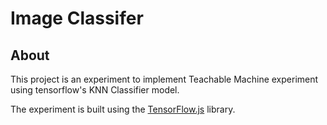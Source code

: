 # Image Classifer
## About
This project is an experiment to implement Teachable Machine experiment using tensorflow's KNN Classifier model. 

The experiment is built using the [TensorFlow.js](https://js.tensorflow.org/) library.

